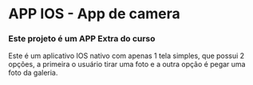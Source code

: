 # APP IOS - App de camera
### Este projeto é um APP Extra do curso
Este é um aplicativo IOS nativo com apenas 1 tela simples, que possui 2 opções, a primeira o usuário tirar uma foto e a outra opção é pegar uma foto da galeria.